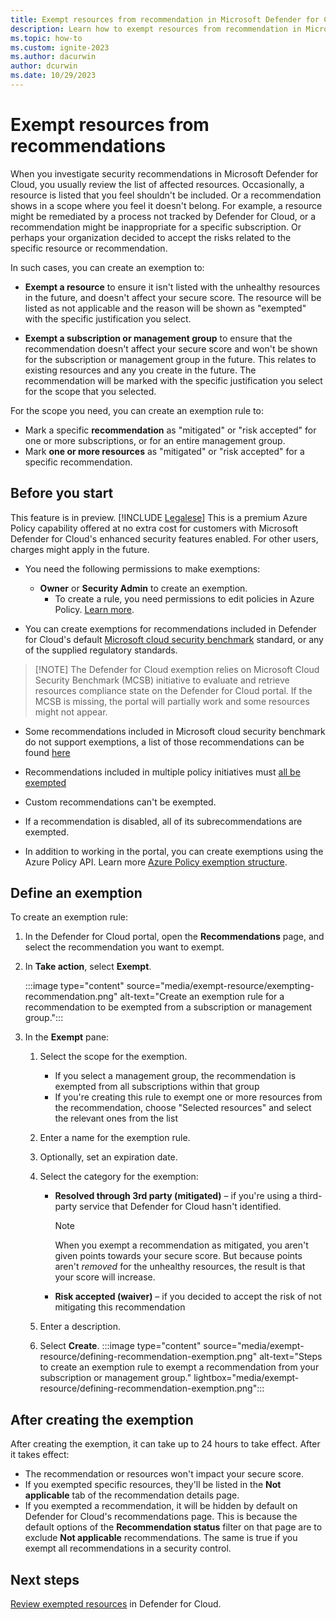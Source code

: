 ```yaml
---
title: Exempt resources from recommendation in Microsoft Defender for Cloud
description: Learn how to exempt resources from recommendation in Microsoft Defender for Cloud.
ms.topic: how-to
ms.custom: ignite-2023
ms.author: dacurwin
author: dcurwin
ms.date: 10/29/2023
---
```


# Exempt resources from recommendations

When you investigate security recommendations in Microsoft Defender for Cloud, you usually review the list of affected resources. Occasionally, a resource is listed that you feel shouldn't be included. Or a recommendation shows in a scope where you feel it doesn't belong. For example, a resource might be remediated by a process not tracked by Defender for Cloud, or a recommendation might be inappropriate for a specific subscription. Or perhaps your organization decided to accept the risks related to the specific resource or recommendation.

In such cases, you can create an exemption to:

- **Exempt a resource** to ensure it isn't listed with the unhealthy resources in the future, and doesn't affect your secure score. The resource will be listed as not applicable and the reason will be shown as "exempted" with the specific justification you select.

- **Exempt a subscription or management group** to ensure that the recommendation doesn't affect your secure score and won't be shown for the subscription or management group in the future. This relates to existing resources and any you create in the future. The recommendation will be marked with the specific justification you select for the scope that you selected.

For the scope you need, you can create an exemption rule to:

- Mark a specific **recommendation** as "mitigated" or "risk accepted" for one or more subscriptions, or for an entire management group.
- Mark **one or more resources** as "mitigated" or "risk accepted" for a specific recommendation.

## Before you start

This feature is in preview. [!INCLUDE [Legalese](../../includes/defender-for-cloud-preview-legal-text.md)] This is a premium Azure Policy capability offered at no extra cost for customers with Microsoft Defender for Cloud's enhanced security features enabled. For other users, charges might apply in the future.

- You need the following permissions to make exemptions:
  - **Owner** or **Security Admin** to create an exemption.
    - To create a rule, you need permissions to edit policies in Azure Policy. [Learn more](/azure/governance/policy/overview#azure-rbac-permissions-in-azure-policy).

- You can create exemptions for recommendations included in Defender for Cloud's default [Microsoft cloud security benchmark](/security/benchmark/azure/introduction) standard, or any of the supplied regulatory standards.
>
> [!NOTE]
> The Defender for Cloud exemption relies on Microsoft Cloud Security Benchmark (MCSB) initiative to evaluate and retrieve resources compliance state on the Defender for Cloud portal. If the MCSB is missing, the portal will partially work and some resources might not appear.

- Some recommendations included in Microsoft cloud security benchmark do not support exemptions, a list of those recommendations can be found [here](faq-general.yml)

- Recommendations included in multiple policy initiatives must [all be exempted](faq-general.yml)

- Custom recommendations can't be exempted.
- If a recommendation is disabled, all of its subrecommendations are exempted.
- In addition to working in the portal, you can create exemptions using the Azure Policy API. Learn more [Azure Policy exemption structure](/azure/governance/policy/concepts/exemption-structure).

## Define an exemption

To create an exemption rule:

1. In the Defender for Cloud portal, open the **Recommendations** page, and select the recommendation you want to exempt.

1. In **Take action**, select **Exempt**.

    :::image type="content" source="media/exempt-resource/exempting-recommendation.png" alt-text="Create an exemption rule for a recommendation to be exempted from a subscription or management group.":::

1. In the **Exempt** pane:
    1. Select the scope for the exemption.
        - If you select a management group, the recommendation is exempted from all subscriptions within that group
        - If you're creating this rule to exempt one or more resources from the recommendation, choose "Selected resources" and select the relevant ones from the list

    1. Enter a name for the exemption rule.
    1. Optionally, set an expiration date.
    1. Select the category for the exemption:
        - **Resolved through 3rd party (mitigated)** – if you're using a third-party service that Defender for Cloud hasn't identified.

            > [!NOTE]
            > When you exempt a recommendation as mitigated, you aren't given points towards your secure score. But because points aren't *removed* for the unhealthy resources, the result is that your score will increase.

        - **Risk accepted (waiver)** – if you decided to accept the risk of not mitigating this recommendation
    1. Enter a description.
    1. Select **Create**.
    :::image type="content" source="media/exempt-resource/defining-recommendation-exemption.png" alt-text="Steps to create an exemption rule to exempt a recommendation from your subscription or management group."  lightbox="media/exempt-resource/defining-recommendation-exemption.png":::

## After creating the exemption

After creating the exemption, it can take up to 24 hours to take effect. After it takes effect:

- The recommendation or resources won't impact your secure score.
- If you exempted specific resources, they'll be listed in the **Not applicable** tab of the recommendation details page.
- If you exempted a recommendation, it will be hidden by default on Defender for Cloud's recommendations page. This is because the default options of the **Recommendation status** filter on that page are to exclude **Not applicable** recommendations. The same is true if you exempt all recommendations in a security control.

## Next steps

[Review exempted resources](review-exemptions.md) in Defender for Cloud.
